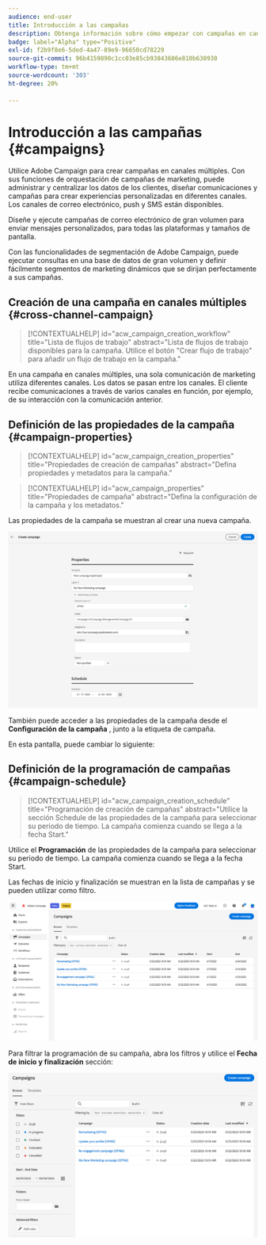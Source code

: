 ```yaml
---
audience: end-user
title: Introducción a las campañas
description: Obtenga información sobre cómo empezar con campañas en canales múltiples
badge: label="Alpha" type="Positive"
exl-id: f2b9f8e6-5ded-4a47-89e9-96650cd78229
source-git-commit: 96b4159890c1cc03e85cb93843606e810b630930
workflow-type: tm+mt
source-wordcount: '303'
ht-degree: 20%

---
```


# Introducción a las campañas {#campaigns}

Utilice Adobe Campaign para crear campañas en canales múltiples. Con sus funciones de orquestación de campañas de marketing, puede administrar y centralizar los datos de los clientes, diseñar comunicaciones y campañas para crear experiencias personalizadas en diferentes canales. Los canales de correo electrónico, push y SMS están disponibles.

Diseñe y ejecute campañas de correo electrónico de gran volumen para enviar mensajes personalizados, para todas las plataformas y tamaños de pantalla.
<!--Measure the effectiveness of your deliveries with detailed reports including thecounts of opens, clicks, forwards, and more.--> Con las funcionalidades de segmentación de Adobe Campaign, puede ejecutar consultas en una base de datos de gran volumen y definir fácilmente segmentos de marketing dinámicos que se dirijan perfectamente a sus campañas.

## Creación de una campaña en canales múltiples {#cross-channel-campaign}


>[!CONTEXTUALHELP]
>id="acw_campaign_creation_workflow"
>title="Lista de flujos de trabajo"
>abstract="Lista de flujos de trabajo disponibles para la campaña. Utilice el botón &quot;Crear flujo de trabajo&quot; para añadir un flujo de trabajo en la campaña."



En una campaña en canales múltiples, una sola comunicación de marketing utiliza diferentes canales. Los datos se pasan entre los canales. El cliente recibe comunicaciones a través de varios canales en función, por ejemplo, de su interacción con la comunicación anterior.

## Definición de las propiedades de la campaña {#campaign-properties}

>[!CONTEXTUALHELP]
>id="acw_campaign_creation_properties"
>title="Propiedades de creación de campañas"
>abstract="Defina propiedades y metadatos para la campaña."

>[!CONTEXTUALHELP]
>id="acw_campaign_properties"
>title="Propiedades de campaña"
>abstract="Defina la configuración de la campaña y los metadatos."

Las propiedades de la campaña se muestran al crear una nueva campaña.

![Definición de las propiedades de la campaña](assets/campaign-properties.png)

También puede acceder a las propiedades de la campaña desde el **Configuración de la campaña** , junto a la etiqueta de campaña.

En esta pantalla, puede cambiar lo siguiente:



## Definición de la programación de campañas {#campaign-schedule}

>[!CONTEXTUALHELP]
>id="acw_campaign_creation_schedule"
>title="Programación de creación de campañas"
>abstract="Utilice la sección Schedule de las propiedades de la campaña para seleccionar su periodo de tiempo. La campaña comienza cuando se llega a la fecha Start."

Utilice el **Programación** de las propiedades de la campaña para seleccionar su periodo de tiempo. La campaña comienza cuando se llega a la fecha Start.

Las fechas de inicio y finalización se muestran en la lista de campañas y se pueden utilizar como filtro.

![Lista de campañas](assets/campaign-list.png)

Para filtrar la programación de su campaña, abra los filtros y utilice el **Fecha de inicio y finalización** sección:

![Lista de campañas](assets/campaign-filter-on-dates.png)

